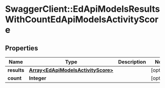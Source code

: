 # SwaggerClient::EdApiModelsResultsWithCountEdApiModelsActivityScore

## Properties
Name | Type | Description | Notes
------------ | ------------- | ------------- | -------------
**results** | [**Array&lt;EdApiModelsActivityScore&gt;**](EdApiModelsActivityScore.md) |  | [optional] 
**count** | **Integer** |  | [optional] 


